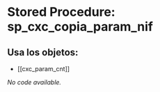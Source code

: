# Stored Procedure: sp_cxc_copia_param_nif

## Usa los objetos:
- [[cxc_param_cnt]]

*No code available.*
